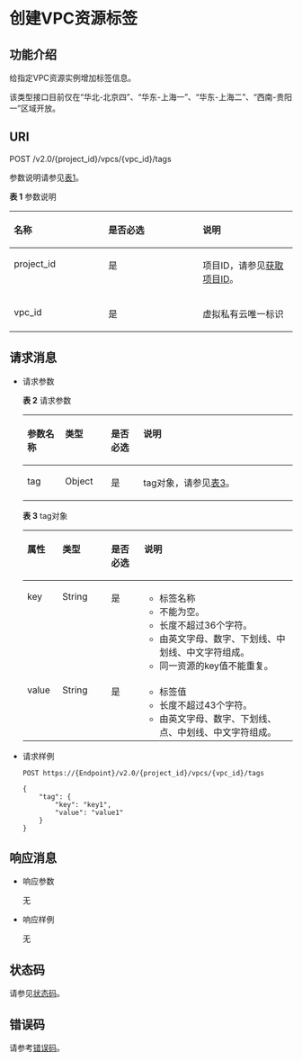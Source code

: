 # 创建VPC资源标签<a name="vpc_tag_0001"></a>

## 功能介绍<a name="section6739112719406"></a>

给指定VPC资源实例增加标签信息。

该类型接口目前仅在“华北-北京四”、“华东-上海一”、“华东-上海二”、“西南-贵阳一”区域开放。

## URI<a name="section197391227124012"></a>

POST /v2.0/\{project\_id\}/vpcs/\{vpc\_id\}/tags

参数说明请参见[表1](#table27380479)。

**表 1**  参数说明

<a name="table27380479"></a>
<table><thead align="left"><tr id="row28751554"><th class="cellrowborder" valign="top" width="33.33333333333333%" id="mcps1.2.4.1.1"><p id="p47174532"><a name="p47174532"></a><a name="p47174532"></a>名称</p>
</th>
<th class="cellrowborder" valign="top" width="33.33333333333333%" id="mcps1.2.4.1.2"><p id="p63040734"><a name="p63040734"></a><a name="p63040734"></a>是否必选</p>
</th>
<th class="cellrowborder" valign="top" width="33.33333333333333%" id="mcps1.2.4.1.3"><p id="p6025849"><a name="p6025849"></a><a name="p6025849"></a>说明</p>
</th>
</tr>
</thead>
<tbody><tr id="row18331773"><td class="cellrowborder" valign="top" width="33.33333333333333%" headers="mcps1.2.4.1.1 "><p id="p8478608"><a name="p8478608"></a><a name="p8478608"></a>project_id</p>
</td>
<td class="cellrowborder" valign="top" width="33.33333333333333%" headers="mcps1.2.4.1.2 "><p id="p15678685"><a name="p15678685"></a><a name="p15678685"></a>是</p>
</td>
<td class="cellrowborder" valign="top" width="33.33333333333333%" headers="mcps1.2.4.1.3 "><p id="p10487112"><a name="p10487112"></a><a name="p10487112"></a>项目ID，请参见<a href="获取项目ID.md">获取项目ID</a>。</p>
</td>
</tr>
<tr id="row21254748"><td class="cellrowborder" valign="top" width="33.33333333333333%" headers="mcps1.2.4.1.1 "><p id="p43913021"><a name="p43913021"></a><a name="p43913021"></a>vpc_id</p>
</td>
<td class="cellrowborder" valign="top" width="33.33333333333333%" headers="mcps1.2.4.1.2 "><p id="p184914"><a name="p184914"></a><a name="p184914"></a>是</p>
</td>
<td class="cellrowborder" valign="top" width="33.33333333333333%" headers="mcps1.2.4.1.3 "><p id="p14978051"><a name="p14978051"></a><a name="p14978051"></a>虚拟私有云唯一标识</p>
</td>
</tr>
</tbody>
</table>

## 请求消息<a name="section074912764017"></a>

-   请求参数

    **表 2**  请求参数

    <a name="table14751112719406"></a>
    <table><thead align="left"><tr id="row1085714277402"><th class="cellrowborder" valign="top" width="14.000000000000002%" id="mcps1.2.5.1.1"><p id="p48571827164012"><a name="p48571827164012"></a><a name="p48571827164012"></a>参数名称</p>
    </th>
    <th class="cellrowborder" valign="top" width="17%" id="mcps1.2.5.1.2"><p id="p685711273400"><a name="p685711273400"></a><a name="p685711273400"></a>类型</p>
    </th>
    <th class="cellrowborder" valign="top" width="12%" id="mcps1.2.5.1.3"><p id="p118573278400"><a name="p118573278400"></a><a name="p118573278400"></a>是否必选</p>
    </th>
    <th class="cellrowborder" valign="top" width="56.99999999999999%" id="mcps1.2.5.1.4"><p id="p198576274405"><a name="p198576274405"></a><a name="p198576274405"></a>说明</p>
    </th>
    </tr>
    </thead>
    <tbody><tr id="row1985711272400"><td class="cellrowborder" valign="top" width="14.000000000000002%" headers="mcps1.2.5.1.1 "><p id="p9857152794012"><a name="p9857152794012"></a><a name="p9857152794012"></a>tag</p>
    </td>
    <td class="cellrowborder" valign="top" width="17%" headers="mcps1.2.5.1.2 "><p id="p6857172715402"><a name="p6857172715402"></a><a name="p6857172715402"></a>Object</p>
    </td>
    <td class="cellrowborder" valign="top" width="12%" headers="mcps1.2.5.1.3 "><p id="p198573277400"><a name="p198573277400"></a><a name="p198573277400"></a>是</p>
    </td>
    <td class="cellrowborder" valign="top" width="56.99999999999999%" headers="mcps1.2.5.1.4 "><p id="p188571327104019"><a name="p188571327104019"></a><a name="p188571327104019"></a>tag对象，请参见<a href="#table13242848193719">表3</a>。</p>
    </td>
    </tr>
    </tbody>
    </table>

    **表 3**  tag对象

    <a name="table13242848193719"></a>
    <table><thead align="left"><tr id="row13343144812379"><th class="cellrowborder" valign="top" width="13%" id="mcps1.2.5.1.1"><p id="p15343174853715"><a name="p15343174853715"></a><a name="p15343174853715"></a>属性</p>
    </th>
    <th class="cellrowborder" valign="top" width="18.060000000000002%" id="mcps1.2.5.1.2"><p id="p13431648163716"><a name="p13431648163716"></a><a name="p13431648163716"></a>类型</p>
    </th>
    <th class="cellrowborder" valign="top" width="12.24%" id="mcps1.2.5.1.3"><p id="p169809965412"><a name="p169809965412"></a><a name="p169809965412"></a>是否必选</p>
    </th>
    <th class="cellrowborder" valign="top" width="56.699999999999996%" id="mcps1.2.5.1.4"><p id="p11344748183719"><a name="p11344748183719"></a><a name="p11344748183719"></a>说明</p>
    </th>
    </tr>
    </thead>
    <tbody><tr id="row103449487379"><td class="cellrowborder" valign="top" width="13%" headers="mcps1.2.5.1.1 "><p id="p183469482373"><a name="p183469482373"></a><a name="p183469482373"></a>key</p>
    </td>
    <td class="cellrowborder" valign="top" width="18.060000000000002%" headers="mcps1.2.5.1.2 "><p id="p1434684863710"><a name="p1434684863710"></a><a name="p1434684863710"></a>String</p>
    </td>
    <td class="cellrowborder" valign="top" width="12.24%" headers="mcps1.2.5.1.3 "><p id="p298018911544"><a name="p298018911544"></a><a name="p298018911544"></a>是</p>
    </td>
    <td class="cellrowborder" valign="top" width="56.699999999999996%" headers="mcps1.2.5.1.4 "><a name="zh-cn_topic_0013935842_zh-cn_topic_0067805752_zh-cn_topic_0013859511_ul2321196023222"></a><a name="zh-cn_topic_0013935842_zh-cn_topic_0067805752_zh-cn_topic_0013859511_ul2321196023222"></a><ul id="zh-cn_topic_0013935842_zh-cn_topic_0067805752_zh-cn_topic_0013859511_ul2321196023222"><li>标签名称</li><li>不能为空。</li><li>长度不超过36个字符。</li><li>由英文字母、数字、下划线、中划线、中文字符组成。</li><li>同一资源的key值不能重复。</li></ul>
    </td>
    </tr>
    <tr id="row2346548163714"><td class="cellrowborder" valign="top" width="13%" headers="mcps1.2.5.1.1 "><p id="p1134624816377"><a name="p1134624816377"></a><a name="p1134624816377"></a>value</p>
    </td>
    <td class="cellrowborder" valign="top" width="18.060000000000002%" headers="mcps1.2.5.1.2 "><p id="p234619483371"><a name="p234619483371"></a><a name="p234619483371"></a>String</p>
    </td>
    <td class="cellrowborder" valign="top" width="12.24%" headers="mcps1.2.5.1.3 "><p id="p209805915417"><a name="p209805915417"></a><a name="p209805915417"></a>是</p>
    </td>
    <td class="cellrowborder" valign="top" width="56.699999999999996%" headers="mcps1.2.5.1.4 "><a name="zh-cn_topic_0013935842_zh-cn_topic_0067805752_zh-cn_topic_0013859511_ul6706750105539"></a><a name="zh-cn_topic_0013935842_zh-cn_topic_0067805752_zh-cn_topic_0013859511_ul6706750105539"></a><ul id="zh-cn_topic_0013935842_zh-cn_topic_0067805752_zh-cn_topic_0013859511_ul6706750105539"><li>标签值</li><li>长度不超过43个字符。</li><li>由英文字母、数字、下划线、点、中划线、中文字符组成。</li></ul>
    </td>
    </tr>
    </tbody>
    </table>

-   请求样例

    ```
    POST https://{Endpoint}/v2.0/{project_id}/vpcs/{vpc_id}/tags
    
    {
        "tag": {
            "key": "key1",
            "value": "value1"
        }
    }
    ```


## 响应消息<a name="section96647432041"></a>

-   响应参数

    无

-   响应样例

    无


## 状态码<a name="section31981619"></a>

请参见[状态码](状态码.md)。

## 错误码<a name="section85821649202813"></a>

请参考[错误码](错误码.md)。

